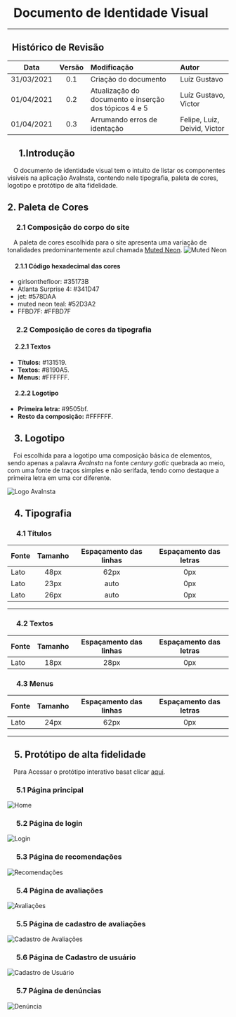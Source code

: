 # &ensp;Documento de Identidade Visual
---

## &ensp;Histórico de Revisão

 Data | Versão | Modificação | Autor             
 :---: | :---: | :--- | :---
 31/03/2021 | 0.1 | Criação do documento | Luíz Gustavo
 01/04/2021 | 0.2 | Atualização do documento e inserção dos tópicos 4 e 5 | Luíz Gustavo, Victor
 01/04/2021 | 0.3 | Arrumando erros de identação| Felipe, Luiz, Deivid, Victor


## &emsp; 1.Introdução

 &emsp;O documento de identidade visual tem o intuito de listar os componentes visíveis na aplicação AvaInsta, contendo nele tipografia, paleta de cores, logotipo e protótipo de alta fidelidade.


## 2. Paleta de Cores


### &emsp; 2.1 Composição do corpo do site

 &emsp;A paleta de cores escolhida para o site apresenta uma variação de tonalidades predominantemente azul chamada [Muted Neon](https://www.colourlovers.com/palette/4795006/Muted_Neon).
 ![Muted Neon](imgs/muted_neon.png)

#### &emsp; 2.1.1 Código hexadecimal das cores
* girlsonthefloor: #35173B
* Atlanta Surprise 4: #341D47
* jet: #578DAA
* muted neon teal: #52D3A2
* FFBD7F: #FFBD7F


### &emsp; 2.2 Composição de cores da tipografia

#### &emsp; 2.2.1 Textos

 * **Títulos:** #131519.
 * **Textos:** #8190A5.
 * **Menus:** #FFFFFF.

#### &emsp; 2.2.2 Logotipo

 * **Primeira letra:** #9505bf.
 * **Resto da composição:** #FFFFFF.

## &ensp; 3. Logotipo

 &emsp;Foi escolhida para a logotipo uma composição básica de elementos, sendo apenas a palavra *AvaInsta* na fonte *century gotic* quebrada ao meio, com uma fonte de traços simples e não serifada, tendo como destaque a primeira letra em uma cor diferente.

 ![Logo AvaInsta](imgs/logo_avainsta_fundo.png)

## &ensp; 4. Tipografia

### &emsp; 4.1 Títulos

 Fonte | Tamanho | Espaçamento das linhas | Espaçamento das letras
 :--- | :---: | :---: | :---:
 Lato | 48px | 62px | 0px 
 Lato | 23px | auto | 0px 
 Lato | 26px | auto | 0px 

 ---

### &emsp; 4.2 Textos

 Fonte | Tamanho | Espaçamento das linhas | Espaçamento das letras
 :--- | :---: | :---: | :---:
 Lato | 18px | 28px | 0px

### &emsp; 4.3 Menus

 Fonte | Tamanho | Espaçamento das linhas | Espaçamento das letras
 :--- | :---: | :---: | :---:
 Lato | 24px | 62px | 0px

 ---

## &ensp; 5. Protótipo de alta fidelidade

&emsp;Para Acessar o protótipo interativo basat clicar [aqui](https://marvelapp.com/prototype/290j3dhg).

### &emsp; 5.1 Página principal
![Home](imgs/alta_fidelidade/home.png)
### &emsp; 5.2 Página de login
![Login](imgs/alta_fidelidade/login.png)
### &emsp; 5.3 Página de recomendações
![Recomendações](imgs/alta_fidelidade/recomendacoes.png)
### &emsp; 5.4 Página de avaliações
![Avaliações](imgs/alta_fidelidade/avaliacoes.png)
### &emsp; 5.5 Página de cadastro de avaliações
![Cadastro de Avaliações](imgs/alta_fidelidade/cadastro_avaliacoes.png)
### &emsp; 5.6 Página de Cadastro de usuário
![Cadastro de Usuário](imgs/alta_fidelidade/cadastro_usuario.png)
### &emsp; 5.7 Página de denúncias
![Denúncia](imgs/alta_fidelidade/denuncia.png)